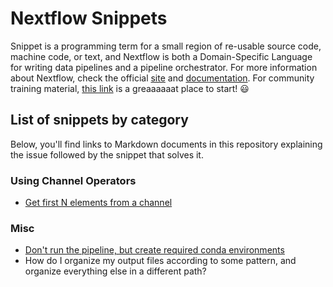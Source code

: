 # Nextflow Snippets

Snippet is a programming term for a small region of re-usable source code, machine code, or text, and Nextflow is both a Domain-Specific Language for writing data pipelines and a pipeline orchestrator. For more information about Nextflow, check the official [site](https://www.nextflow.io) and [documentation](https://www.nextflow.io/docs/latest/). For community training material, [this link](https://training.nextflow.io) is a greaaaaaat place to start! :smiley:

## List of snippets by category
Below, you'll find links to Markdown documents in this repository explaining the issue followed by the snippet that solves it.

### Using Channel Operators
  - [Get first N elements from a channel](snippets/get_first_N_from_channel.md)

### Misc
  - [Don't run the pipeline, but create required conda environments](snippets/create_conda_env_pull_docker_wo_running.md)
  - How do I organize my output files according to some pattern, and organize everything else in a different path?